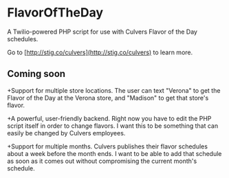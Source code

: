FlavorOfTheDay
==============

A Twilio-powered PHP script for use with Culvers Flavor of the Day schedules.

Go to [http://stig.co/culvers](http://stig.co/culvers) to learn more.

Coming soon
-----------

+Support for multiple store locations.  The user can text "Verona" to get the Flavor of the Day at the Verona store, and "Madison" to get that store's flavor.

+A powerful, user-friendly backend.  Right now you have to edit the PHP script itself in order to change flavors.  I want this to be something that can easily be changed by Culvers employees.

+Support for multiple months.  Culvers publishes their flavor schedules about a week before the month ends.  I want to be able to add that schedule as soon as it comes out without compromising the current month's schedule.
